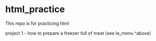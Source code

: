 # html_practice


This repo is for practicing html

project 1 - how to prepare a freezer full of meat (see le_menu ^above) 
